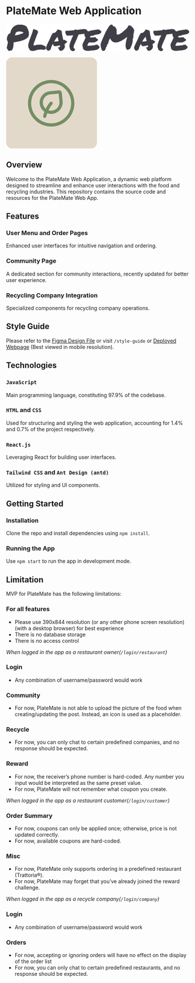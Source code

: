 # PlateMate Web Application

![Text Logo](https://github.com/congruiyS2023/platemate-web/blob/master/PlateMateTextLogo.png)

![Icon Logo](https://github.com/congruiyS2023/platemate-web/blob/master/PlateMateIconLogo.png)


## Overview

Welcome to the PlateMate Web Application, a dynamic web platform designed to streamline and enhance user interactions with the food and recycling industries. This repository contains the source code and resources for the PlateMate Web App.

## Features

### User Menu and Order Pages 
Enhanced user interfaces for intuitive navigation and ordering​​.

### Community Page
A dedicated section for community interactions, recently updated for better user experience​​.

### Recycling Company Integration
Specialized components for recycling company operations​​.

## Style Guide

Please refer to the [Figma Design File](https://www.figma.com/file/ORDe4AVRBV4Rim9l26Ivii/Style-Guides?type=design&node-id=0%3A1&mode=design&t=RGjcfbbPiQD4hEtt-1) or visit `/style-guide` or [Deployed Webpage](https://platemate-5f6stvuly-congruiys2023s-projects.vercel.app/style-guide) (Best viewed in mobile resolution).

## Technologies

### `JavaScript`
Main programming language, constituting 97.9% of the codebase​​.

### `HTML` and `CSS`
Used for structuring and styling the web application, accounting for 1.4% and 0.7% of the project respectively​​.

### `React.js`
Leveraging React for building user interfaces.

### `Tailwind CSS` and `Ant Design (antd)`
Utilized for styling and UI components​​.

## Getting Started

### Installation
Clone the repo and install dependencies using `npm install`.

### Running the App
Use `npm start` to run the app in development mode.

## Limitation

MVP for PlateMate has the following limitations:

### For all features
- Please use 390x844 resolution (or any other phone screen resolution) (with a desktop browser) for best experience
- There is no database storage 
- There is no access control 

*When logged in the app as a restaurant owner(`/login/restaurant`)*
### Login
- Any combination of username/password would work

### Community
- For now, PlateMate is not able to upload the picture of the food when creating/updating the post. Instead, an icon is used as a placeholder.

### Recycle
- For now, you can only chat to certain predefined companies, and no response should be expected.

### Reward
- For now, the receiver’s phone number is hard-coded. Any number you input would be interpreted as the same preset value.
- For now, PlateMate will not remember what coupon you create.

*When logged in the app as a restaurant customer(`/login/customer`)*
### Order Summary
- For now, coupons can only be applied once; otherwise, price is not updated correctly. 
- For now, available coupons are hard-coded.

### Misc
- For now, PlateMate only supports ordering in a predefined restaurant (Trattoria®).
- For now, PlateMate may forget that you’ve already joined the reward challenge. 

*When logged in the app as a recycle company(`/login/company`)*
### Login
- Any combination of username/password would work

### Orders
- For now, accepting or ignoring orders will have no effect on the display of the order list
- For now, you can only chat to certain predefined restaurants, and no response should be expected.
